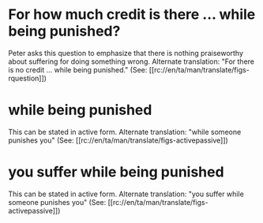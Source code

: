 # For how much credit is there ... while being punished?

Peter asks this question to emphasize that there is nothing praiseworthy about suffering for doing something wrong. Alternate translation: "For there is no credit ... while being punished." (See: [[rc://en/ta/man/translate/figs-rquestion]])

# while being punished

This can be stated in active form. Alternate translation: "while someone punishes you" (See: [[rc://en/ta/man/translate/figs-activepassive]])

# you suffer while being punished

This can be stated in active form. Alternate translation: "you suffer while someone punishes you" (See: [[rc://en/ta/man/translate/figs-activepassive]])

